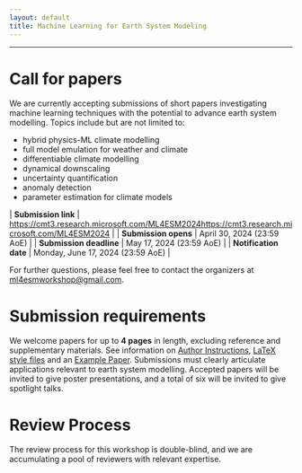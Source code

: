 ```yaml
---
layout: default
title: Machine Learning for Earth System Modeling
---
```

---


# Call for papers

We are currently accepting submissions of short papers investigating machine learning techniques with the potential to advance earth system modelling. Topics include but are not limited to:

- hybrid physics-ML climate modelling
- full model emulation for weather and climate
- differentiable climate modelling
- dynamical downscaling
- uncertainty quantification
- anomaly detection
- parameter estimation for climate models

| **Submission link** | https://cmt3.research.microsoft.com/ML4ESM2024https://cmt3.research.microsoft.com/ML4ESM2024 |
| **Submission opens** | April 30, 2024 (23:59 AoE) |
| **Submission deadline** | May 17, 2024 (23:59 AoE) |
| **Notification date** | Monday, June 17, 2024 (23:59 AoE) |

For further questions, please feel free to contact the organizers at ml4esmworkshop@gmail.com.

# Submission requirements

We welcome papers for up to **4 pages** in length, excluding reference and supplementary materials. See information on [Author Instructions](https://icml.cc/Conferences/2024/AuthorInstructions), [LaTeX style files](https://media.icml.cc/Conferences/ICML2024/Styles/icml2024.zip) and an [Example Paper](https://media.icml.cc/Conferences/ICML2023/Styles/example_paper.pdf). Submissions must clearly articulate applications relevant to earth system modelling. Accepted papers will be invited to give poster presentations, and a total of six will be invited to give spotlight talks. 

# Review Process

The review process for this workshop is double-blind, and we are accumulating a pool of reviewers with relevant expertise.
